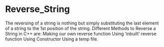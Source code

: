 # Reverse_String
The reversing of a string is nothing but simply substituting the last element of a string to the 1st position of the string.  Different Methods to Reverse a String in C++ are:  Making our own reverse function  Using ‘inbuilt’ reverse function  Using Constructor Using a temp file.
